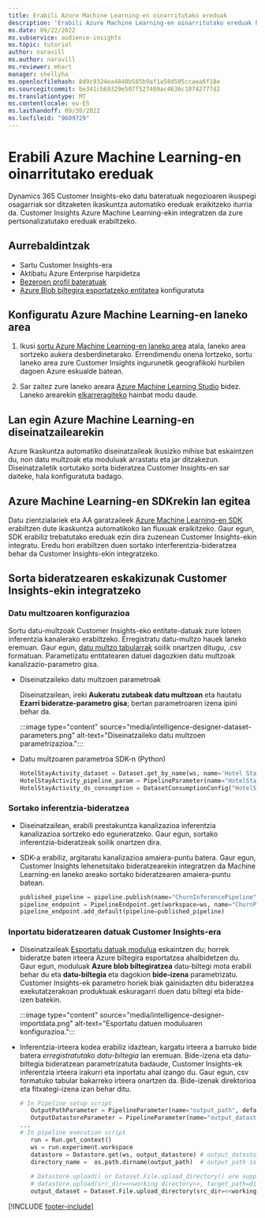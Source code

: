 ```yaml
---
title: Erabili Azure Machine Learning-en oinarritutako ereduak
description: 'Erabili Azure Machine Learning-en oinarritutako ereduak hemen: Dynamics 365 Customer Insights.'
ms.date: 09/22/2022
ms.subservice: audience-insights
ms.topic: tutorial
author: naravill
ms.author: naravill
ms.reviewer: mhart
manager: shellyha
ms.openlocfilehash: 8d9c9324ea4840b585b9af1a58d505ccaea6f18e
ms.sourcegitcommit: be341cb69329e507f527409ac4636c18742777d2
ms.translationtype: MT
ms.contentlocale: eu-ES
ms.lasthandoff: 09/30/2022
ms.locfileid: "9609729"
---
```

# <a name="use-azure-machine-learning-based-models"></a>Erabili Azure Machine Learning-en oinarritutako ereduak

Dynamics 365 Customer Insights-eko datu bateratuak negozioaren ikuspegi osagarriak sor ditzaketen ikaskuntza automatiko ereduak eraikitzeko iturria da. Customer Insights Azure Machine Learning-ekin integratzen da zure pertsonalizatutako ereduak erabiltzeko.

## <a name="prerequisites"></a>Aurrebaldintzak

- Sartu Customer Insights-era
- Aktibatu Azure Enterprise harpidetza
- [Bezeroen profil bateratuak](data-unification.md)
- [Azure Blob biltegira esportatzeko entitatea](export-azure-blob-storage.md) konfiguratuta

## <a name="set-up-azure-machine-learning-workspace"></a>Konfiguratu Azure Machine Learning-en laneko area

1. Ikusi [sortu Azure Machine Learning-en laneko area](/azure/machine-learning/concept-workspace#-create-a-workspace) atala, laneko area sortzeko aukera desberdinetarako. Errendimendu onena lortzeko, sortu laneko area zure Customer Insights ingurunetik geografikoki hurbilen dagoen Azure eskualde batean.

1. Sar zaitez zure laneko areara [Azure Machine Learning Studio](https://ml.azure.com/) bidez. Laneko arearekin [elkarreragiteko](/azure/machine-learning/concept-workspace#tools-for-workspace-interaction) hainbat modu daude.

## <a name="work-with-azure-machine-learning-designer"></a>Lan egin Azure Machine Learning-en diseinatzailearekin

Azure Ikaskuntza automatiko diseinatzaileak ikusizko mihise bat eskaintzen du, non datu multzoak eta moduluak arrastatu eta jar ditzakezun. Diseinatzailetik sortutako sorta bideratzea Customer Insights-en sar daiteke, hala konfiguratuta badago. 

## <a name="working-with-azure-machine-learning-sdk"></a>Azure Machine Learning-en SDKrekin lan egitea

Datu zientzialariek eta AA garatzaileek [Azure Machine Learning-en SDK](/python/api/overview/azure/ml/?preserve-view=true&view=azure-ml-py) erabiltzen dute ikaskuntza automatikoko lan fluxuak eraikitzeko. Gaur egun, SDK erabiliz trebatutako ereduak ezin dira zuzenean Customer Insights-ekin integratu. Eredu hori erabiltzen duen sortako interferentzia-bideratzea behar da Customer Insights-ekin integratzeko.

## <a name="batch-pipeline-requirements-to-integrate-with-customer-insights"></a>Sorta bideratzearen eskakizunak Customer Insights-ekin integratzeko

### <a name="dataset-configuration"></a>Datu multzoaren konfigurazioa

Sortu datu-multzoak Customer Insights-eko entitate-datuak zure loteen inferentzia kanalerako erabiltzeko. Erregistratu datu-multzo hauek laneko eremuan. Gaur egun, [datu multzo tabularrak](/azure/machine-learning/how-to-create-register-datasets#tabulardataset) soilik onartzen ditugu, .csv formatuan. Parametizatu entitatearen datuei dagozkien datu multzoak kanalizazio-parametro gisa.

- Diseinatzaileko datu multzoen parametroak

  Diseinatzailean, ireki **Aukeratu zutabeak datu multzoan** eta hautatu **Ezarri bideratze-parametro gisa**; bertan parametroaren izena ipini behar da.

  :::image type="content" source="media/intelligence-designer-dataset-parameters.png" alt-text="Diseinatzaileko datu multzoen parametrizazioa.":::

- Datu multzoaren parametroa SDK-n (Python)

   ```python
   HotelStayActivity_dataset = Dataset.get_by_name(ws, name='Hotel Stay Activity Data')
   HotelStayActivity_pipeline_param = PipelineParameter(name="HotelStayActivity_pipeline_param", default_value=HotelStayActivity_dataset)
   HotelStayActivity_ds_consumption = DatasetConsumptionConfig("HotelStayActivity_dataset", HotelStayActivity_pipeline_param)
   ```

### <a name="batch-inference-pipeline"></a>Sortako inferentzia-bideratzea
  
- Diseinatzailean, erabili prestakuntza kanalizazioa inferentzia kanalizazioa sortzeko edo eguneratzeko. Gaur egun, sortako inferentzia-bideratzeak soilik onartzen dira.

- SDK-a erabiliz, argitaratu kanalizazioa amaiera-puntu batera. Gaur egun, Customer Insights lehenetsitako bideratzearekin integratzen da Machine Learning-en laneko areako sortako bideratzearen amaiera-puntu batean.

   ```python
   published_pipeline = pipeline.publish(name="ChurnInferencePipeline", description="Published Churn Inference pipeline")
   pipeline_endpoint = PipelineEndpoint.get(workspace=ws, name="ChurnPipelineEndpoint") 
   pipeline_endpoint.add_default(pipeline=published_pipeline)
   ```

### <a name="import-pipeline-data-into-customer-insights"></a>Inportatu bideratzearen datuak Customer Insights-era

- Diseinatzaileak [Esportatu datuak modulua](/azure/machine-learning/algorithm-module-reference/export-data) eskaintzen du; horrek bideratze baten irteera Azure biltegira esportatzea ahalbidetzen du. Gaur egun, moduluak **Azure blob biltegiratzea** datu-biltegi mota erabili behar du eta **datu-biltegia** eta dagokion **bide-izena** parametrizatu. Customer Insights-ek parametro horiek biak gainidazten ditu bideratzea exekutatzerakoan produktuak eskuragarri duen datu biltegi eta bide-izen batekin.

  :::image type="content" source="media/intelligence-designer-importdata.png" alt-text="Esportatu datuen moduluaren konfigurazioa.":::

- Inferentzia-irteera kodea erabiliz idaztean, kargatu irteera a barruko bide batera *erregistratutako datu-biltegia* lan eremuan. Bide-izena eta datu-biltegia bideratzean parametrizatuta badaude, Customer Insights-ek inferentzia irteera irakurri eta inportatu ahal izango du. Gaur egun, csv formatuko tabular bakarreko irteera onartzen da. Bide-izenak direktorioa eta fitxategi-izena izan behar ditu.

   ```python
   # In Pipeline setup script
      OutputPathParameter = PipelineParameter(name="output_path", default_value="HotelChurnOutput/HotelChurnOutput.csv")
      OutputDatastoreParameter = PipelineParameter(name="output_datastore", default_value="workspaceblobstore")
   ...
   # In pipeline execution script
      run = Run.get_context()
      ws = run.experiment.workspace
      datastore = Datastore.get(ws, output_datastore) # output_datastore is parameterized
      directory_name =  os.path.dirname(output_path)  # output_path is parameterized.
      
      # Datastore.upload() or Dataset.File.upload_directory() are supported methods to uplaod the data
      # datastore.upload(src_dir=<<working directory>>, target_path=directory_name, overwrite=False, show_progress=True)
      output_dataset = Dataset.File.upload_directory(src_dir=<<working directory>>, target = (datastore, directory_name)) # Remove trailing "/" from directory_name
   ```


[!INCLUDE [footer-include](includes/footer-banner.md)]